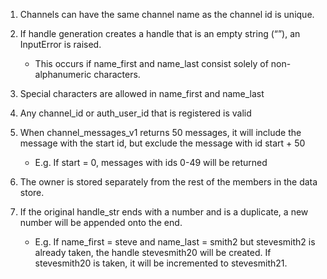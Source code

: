 1) Channels can have the same channel name as the channel id is unique.

2) If handle generation creates a handle that is an empty string (“”), 
    an InputError is raised.
    - This occurs if name_first and name_last consist solely of non-alphanumeric
      characters.
      
3) Special characters are allowed in name_first and name_last

4) Any channel_id or auth_user_id that is registered is valid

5) When channel_messages_v1 returns 50 messages, it will include the message
   with the start id, but exclude the message with id start + 50
    - E.g. If start = 0, messages with ids 0-49 will be returned 
    
6) The owner is stored separately from the rest of the members in the
     data store. 

7) If the original handle_str ends with a number and is a duplicate, a new
   number will be appended onto the end. 
   - E.g. If name_first = steve and name_last = smith2 but stevesmith2 is 
   already taken, the handle stevesmith20 will be created. If stevesmith20 
   is taken, it will be incremented to stevesmith21.
